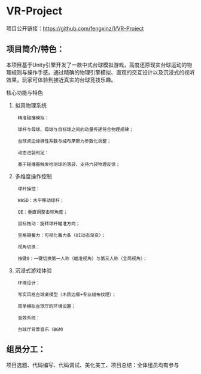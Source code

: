# VR-Project


项目公开链接：https://github.com/fengxinzi1/VR-Project

## 项目简介/特色：

本项目基于Unity引擎开发了一款中式台球模拟游戏，高度还原现实台球运动的物理规则与操作手感。通过精确的物理引擎模拟、直观的交互设计以及沉浸式的视听效果，玩家可体验到接近真实的台球竞技乐趣。

核心功能与特色

1. 拟真物理系统

        精准碰撞模拟：

        球杆与母球、母球与目标球之间的动量传递符合物理规律；

        台球桌边缘弹性系数与绒布摩擦力参数化调整；

        动态进袋判定：

        基于碰撞器触发检测球的落袋，支持六袋物理反馈；

2. 多维度操作控制

        球杆操控：

        WASD：水平移动球杆；

        QE：垂直调整击球角度；

        鼠标拖动：旋转球杆瞄准方向；

        空格键蓄力：可视化蓄力条（UI动态渐变）；

        视角切换：

        按键0：一键切换第一人称（瞄准视角）与第三人称（全局视角）；

3. 沉浸式游戏体验

        环境设计：

        写实风格台球桌模型（木质边框+专业绒布纹理）；

        简单模拟台球厅的环境设置；

        音效系统：

        台球厅背景音乐（BGM）

## 组员分工：

项目选题、代码编写、代码调试、美化美工、项目总结：全体组员均有参与
